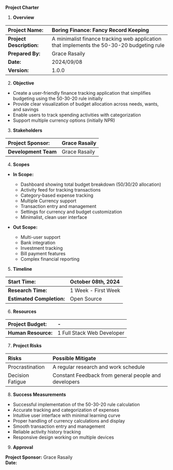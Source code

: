 **Project Charter**

1. **Overview**

| Project Name: | Boring Finance: Fancy Record Keeping |
| :---- | :---- |
| **Project Description:** | A minimalist finance tracking web application that implements the 50-30-20 budgeting rule |
| **Prepared By:** | Grace Rasaily |
| **Date:** | 2024/09/08 | October 08th, 2024 |
| **Version:** | 1.0.0 |

2. **Objective**

* Create a user-friendly finance tracking application that simplifies budgeting using the 50-30-20 rule initially  
* Provide clear visualization of budget allocation across needs, wants, and savings  
* Enable users to track spending activities with categorization  
* Support multiple currency options (initially NPR)

3. **Stakeholders**

| Project Sponsor: | Grace Rasaily |
| :---- | :---- |
| **Development Team** | Grace Rasaily |

4. **Scopes**  
* **In Scope:**  
  * Dashboard showing total budget breakdown (50/30/20 allocation)  
  * Activity feed for tracking transactions  
  * Category-based expense tracking  
  * Multiple Currency support  
  * Transaction entry and management  
  * Settings for currency and budget customization  
  * Minimalist, clean user interface  
      
* **Out Scope:**  
  * Multi-user support  
  * Bank integration  
  * Investment tracking  
  * Bill payment features  
  * Complex financial reporting

5. **Timeline**

| Start Time: | October 08th, 2024 |
| :---- | :---- |
| **Research Time:** | 1 Week \-  First Week |
| **Estimated Completion:**   | Open Source |

6. **Resources**

| Project Budget: | \- |
| :---- | :---- |
| **Human Resource:** | 1 Full Stack Web Developer |

7. **Project Risks**

| Risks | Possible Mitigate |
| :---- | :---- |
| Procrastination | A regular research and work schedule |
| Decision Fatigue | Constant Feedback from general people and developers |

8. **Success Measurements**

* Successful implementation of the 50-30-20 rule calculation  
* Accurate tracking and categorization of expenses  
* Intuitive user interface with minimal learning curve  
* Proper handling of currency calculations and display  
* Smooth transaction entry and management  
* Reliable activity history tracking  
* Responsive design working on multiple devices  
    
9. **Approval**

**Project Sponsor:** Grace Rasaily   
**Date:** 

